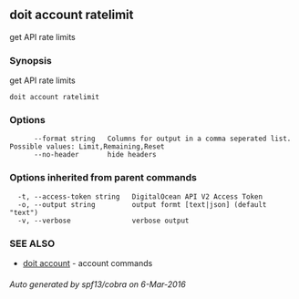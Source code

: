 ## doit account ratelimit

get API rate limits

### Synopsis


get API rate limits

```
doit account ratelimit
```

### Options

```
      --format string   Columns for output in a comma seperated list. Possible values: Limit,Remaining,Reset
      --no-header       hide headers
```

### Options inherited from parent commands

```
  -t, --access-token string   DigitalOcean API V2 Access Token
  -o, --output string         output formt [text|json] (default "text")
  -v, --verbose               verbose output
```

### SEE ALSO
* [doit account](doit_account.md)	 - account commands

###### Auto generated by spf13/cobra on 6-Mar-2016
